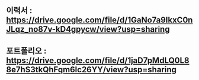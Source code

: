 ## 이력서 : https://drive.google.com/file/d/1GaNo7a9IkxC0nJLqz_no87v-kD4gpycw/view?usp=sharing
## 포트폴리오 : https://drive.google.com/file/d/1jaD7pMdLQ0L88e7hS3tkQhFqm6lc26YY/view?usp=sharing
